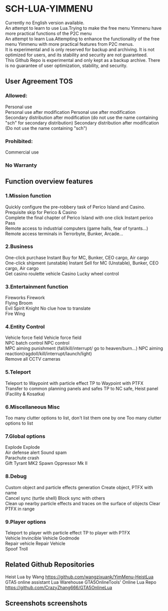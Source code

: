 # SCH-LUA-YIMMENU
Currently no English version available.\
An attempt to learn to use Lua.Trying to make the free menu Yimmenu have more practical functions of the P2C menu \
An attempt to learn Lua.Attempting to enhance the functionality of the free menu Yimmenu with more practical features from P2C menus. \
It is experimental and is only reserved for backup and archiving. It is not optimized for users, and its stability and security are not guaranteed. \
This Github Repo is experimental and only kept as a backup archive. There is no guarantee of user optimization, stability, and security.
## User Agreement TOS
### Allowed:
Personal use \
Personal use after modification Personal use after modification \
Secondary distribution after modification (do not use the name containing "sch" for secondary distribution) Secondary distribution after modification (Do not use the name containing "sch")
### Prohibited:
Commercial use
### No Warranty
## Function overview features
### 1.Mission function
Quickly configure the pre-robbery task of Perico Island and Casino. Prequisite skip for Perico & Casino\
Complete the final chapter of Perico Island with one click Instant perico Pass \
Remote access to industrial computers (game halls, fear of tyrants...) Remote access terminals in Terrorbyte, Bunker, Arcade...
### 2.Business
One-click purchase Instant Buy for MC, Bunker, CEO cargo, Air cargo\
One-click shipment (unstable) Instant Sell for MC (Unstable), Bunker, CEO cargo, Air cargo\
Get casino roulette vehicle Casino Lucky wheel control
### 3.Entertainment function
Fireworks Firework \
Flying Broom \
Evil Spirit Knight No clue how to translate \
Fire Wing
### 4.Entity Control
Vehicle force field Vehicle force field \
NPC batch control NPC control \
MPC aiming punishment (fall/kill/interrupt/ go to heaven/burn...) NPC aiming reaction(ragdoll/kill/interrupt/launch/light) \
Remove all CCTV cameras
### 5.Teleport
Teleport to Waypoint with particle effect TP to Waypoint with PTFX \
Transfer to common planning panels and safes TP to NC safe, Heist panel (Facility & Kosatka)
### 6.Miscellaneous Misc
Too many clutter options to list, don't list them one by one Too many clutter options to list
### 7.Global options
Explode Explode \
Air defense alert Sound spam \
Parachute crash \
Gift Tyrant MK2 Spawn Oppressor Mk II
### 8.Debug
Custom object and particle effects generation Create object, PTFX with name\
Cancel sync (turtle shell) Block sync with others\
Clean up nearby particle effects and traces on the surface of objects Clear PTFX in range
### 9.Player options
Teleport to player with particle effect TP to player with PTFX \
Vehicle Invincible Vehicle Godmode \
Repair vehicle Repair Vehicle \
Spoof Troll
## Related Github Repositories
Heist Lua by Wang https://github.com/wangzixuank/YimMenu-HeistLua \
GTA5 online assistant Lua Warehouse GTA5OnlineTools' Online Lua Repo https://github.com/CrazyZhang666/GTA5OnlineLua
## Screenshots screenshots
